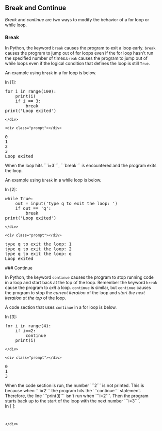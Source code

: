
## Break and Continue
_Break_ and _continue_ are two ways to modify the behavior of a for loop or while loop.
### Break

In Python, the keyword ```break``` causes the program to exit a loop early. ```break``` causes the program to jump out of for loops even if the for loop hasn't run the specified number of times.```break``` causes the program to jump out of while loops even if the logical condition that defines the loop is still ```True```.

An example using ```break``` in a for loop is below.
<div class="cell border-box-sizing code_cell rendered">
<div class="input">
<div class="prompt input_prompt">In&nbsp;[1]:</div>
<div class="inner_cell">
    <div class="input_area">
<div class=" highlight hl-ipython3"><pre><span></span><span class="k">for</span> <span class="n">i</span> <span class="ow">in</span> <span class="nb">range</span><span class="p">(</span><span class="mi">100</span><span class="p">):</span>
    <span class="nb">print</span><span class="p">(</span><span class="n">i</span><span class="p">)</span>
    <span class="k">if</span> <span class="n">i</span> <span class="o">==</span> <span class="mi">3</span><span class="p">:</span>
        <span class="k">break</span>
<span class="nb">print</span><span class="p">(</span><span class="s1">&#39;Loop exited&#39;</span><span class="p">)</span>
</pre></div>

    </div>
</div>
</div>

<div class="output_wrapper">
<div class="output">


<div class="output_area">

    <div class="prompt"></div>


<div class="output_subarea output_stream output_stdout output_text">
<pre>0
1
2
3
Loop exited
</pre>
</div>
</div>

</div>
</div>

</div>
When the loop hits ```i=3```, ```break``` is encountered and the program exits the loop. 

An example using ```break``` in a while loop is below.
<div class="cell border-box-sizing code_cell rendered">
<div class="input">
<div class="prompt input_prompt">In&nbsp;[2]:</div>
<div class="inner_cell">
    <div class="input_area">
<div class=" highlight hl-ipython3"><pre><span></span><span class="k">while</span> <span class="kc">True</span><span class="p">:</span>
    <span class="n">out</span> <span class="o">=</span> <span class="nb">input</span><span class="p">(</span><span class="s1">&#39;type q to exit the loop: &#39;</span><span class="p">)</span>
    <span class="k">if</span> <span class="n">out</span> <span class="o">==</span> <span class="s1">&#39;q&#39;</span><span class="p">:</span>
        <span class="k">break</span>
<span class="nb">print</span><span class="p">(</span><span class="s1">&#39;Loop exited&#39;</span><span class="p">)</span>
</pre></div>

    </div>
</div>
</div>

<div class="output_wrapper">
<div class="output">


<div class="output_area">

    <div class="prompt"></div>


<div class="output_subarea output_stream output_stdout output_text">
<pre>type q to exit the loop: 1
type q to exit the loop: 2
type q to exit the loop: q
Loop exited
</pre>
</div>
</div>

</div>
</div>

</div>
### Continue

In Python, the keyword ```continue``` causes the program to stop running code in a loop and start back at the top of the loop. Remember the keyword ```break``` cause the program to _exit_ a loop. ```continue``` is similar, but ```continue``` causes the program to stop the _current iteration_ of the loop and _start the next iteration at the top_ of the loop.

A code section that uses ```continue``` in a for loop is below.
<div class="cell border-box-sizing code_cell rendered">
<div class="input">
<div class="prompt input_prompt">In&nbsp;[3]:</div>
<div class="inner_cell">
    <div class="input_area">
<div class=" highlight hl-ipython3"><pre><span></span><span class="k">for</span> <span class="n">i</span> <span class="ow">in</span> <span class="nb">range</span><span class="p">(</span><span class="mi">4</span><span class="p">):</span>
    <span class="k">if</span> <span class="n">i</span><span class="o">==</span><span class="mi">2</span><span class="p">:</span>
        <span class="k">continue</span>
    <span class="nb">print</span><span class="p">(</span><span class="n">i</span><span class="p">)</span>
</pre></div>

    </div>
</div>
</div>

<div class="output_wrapper">
<div class="output">


<div class="output_area">

    <div class="prompt"></div>


<div class="output_subarea output_stream output_stdout output_text">
<pre>0
1
3
</pre>
</div>
</div>

</div>
</div>

</div>
When the code section is run, the number ```2``` is not printed. This is because when ```i=2``` the program hits the  ```continue``` statement. Therefore, the line ```print(i)``` isn't run when ```i=2```. Then the program starts back up to the start of the loop with the next number ```i=3```.
<div class="cell border-box-sizing code_cell rendered">
<div class="input">
<div class="prompt input_prompt">In&nbsp;[&nbsp;]:</div>
<div class="inner_cell">
    <div class="input_area">
<div class=" highlight hl-ipython3"><pre><span></span> 
</pre></div>

    </div>
</div>
</div>

</div>
 

